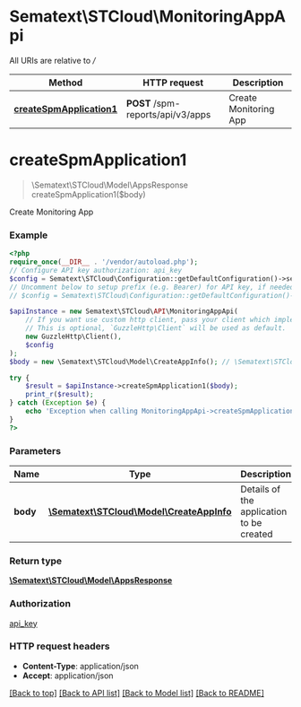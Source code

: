 # Sematext\STCloud\MonitoringAppApi

All URIs are relative to */*

Method | HTTP request | Description
------------- | ------------- | -------------
[**createSpmApplication1**](MonitoringAppApi.md#createspmapplication1) | **POST** /spm-reports/api/v3/apps | Create Monitoring App

# **createSpmApplication1**
> \Sematext\STCloud\Model\AppsResponse createSpmApplication1($body)

Create Monitoring App

### Example
```php
<?php
require_once(__DIR__ . '/vendor/autoload.php');
// Configure API key authorization: api_key
$config = Sematext\STCloud\Configuration::getDefaultConfiguration()->setApiKey('Authorization', 'YOUR_API_KEY');
// Uncomment below to setup prefix (e.g. Bearer) for API key, if needed
// $config = Sematext\STCloud\Configuration::getDefaultConfiguration()->setApiKeyPrefix('Authorization', 'Bearer');

$apiInstance = new Sematext\STCloud\API\MonitoringAppApi(
    // If you want use custom http client, pass your client which implements `GuzzleHttp\ClientInterface`.
    // This is optional, `GuzzleHttp\Client` will be used as default.
    new GuzzleHttp\Client(),
    $config
);
$body = new \Sematext\STCloud\Model\CreateAppInfo(); // \Sematext\STCloud\Model\CreateAppInfo | Details of the application to be created

try {
    $result = $apiInstance->createSpmApplication1($body);
    print_r($result);
} catch (Exception $e) {
    echo 'Exception when calling MonitoringAppApi->createSpmApplication1: ', $e->getMessage(), PHP_EOL;
}
?>
```

### Parameters

Name | Type | Description  | Notes
------------- | ------------- | ------------- | -------------
 **body** | [**\Sematext\STCloud\Model\CreateAppInfo**](../Model/CreateAppInfo.md)| Details of the application to be created |

### Return type

[**\Sematext\STCloud\Model\AppsResponse**](../Model/AppsResponse.md)

### Authorization

[api_key](../../README.md#api_key)

### HTTP request headers

 - **Content-Type**: application/json
 - **Accept**: application/json

[[Back to top]](#) [[Back to API list]](../../README.md#documentation-for-api-endpoints) [[Back to Model list]](../../README.md#documentation-for-models) [[Back to README]](../../README.md)


